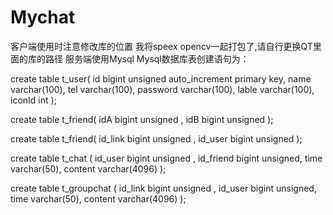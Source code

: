 
# Mychat
客户端使用时注意修改库的位置
我将speex opencv一起打包了,请自行更换QT里面的库的路径
服务端使用Mysql
Mysql数据库表创建语句为：

create table t_user(
id bigint unsigned  auto_increment primary key,
name varchar(100),
tel varchar(100),
password varchar(100),
lable varchar(100),
iconId int
);

create table t_friend(
idA bigint unsigned ,
idB bigint unsigned 
);

create table t_friend(
id_link bigint unsigned ,
id_user bigint unsigned 
);

create table t_chat
(
	id_user bigint unsigned ,
	id_friend bigint unsigned,
    time varchar(50),
    content varchar(4096)
);

create table t_groupchat
(
	id_link bigint unsigned ,
	id_user bigint unsigned,
    time varchar(50),
    content varchar(4096)
);

